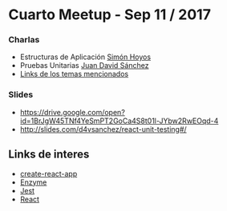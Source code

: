 # Cuarto Meetup - Sep 11 / 2017

### Charlas
- Estructuras de Aplicación [Simón Hoyos](https://github.com/shmesa22)
- Pruebas Unitarias  [Juan David Sánchez](https://github.com/d4vsanchez)
- [Links de los temas mencionados](meetups/junio-2017.md)
### Slides
- https://drive.google.com/open?id=1BrJgW45TNf4YeSmPT2GoCa4S8t01l-JYbw2RwEOqd-4
- http://slides.com/d4vsanchez/react-unit-testing#/

## Links de interes
- [create-react-app](https://github.com/facebookincubator/create-react-app/blob/master/packages/react-scripts/template/README.md)
- [Enzyme](https://github.com/airbnb/enzyme)
- [Jest](https://facebook.github.io/jest/)
- [React](https://facebook.github.io/react/)
